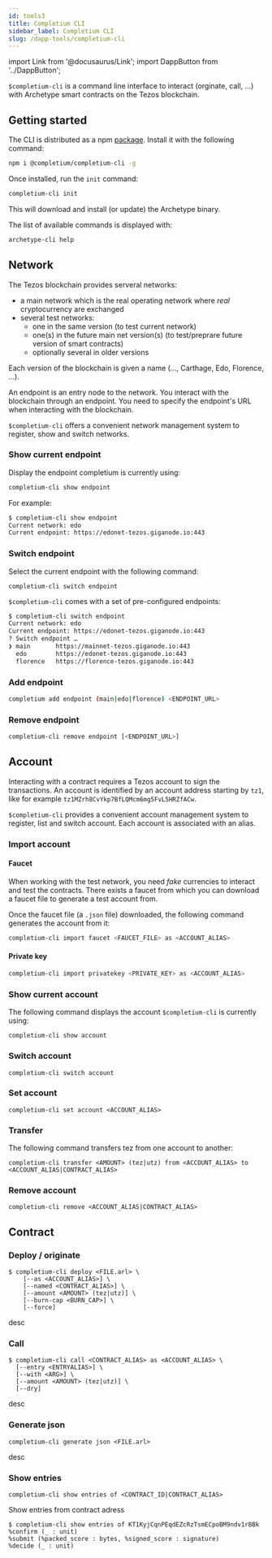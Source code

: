 ```yaml
---
id: tools3
title: Completium CLI
sidebar_label: Completium CLI
slug: /dapp-tools/completium-cli
---
```


import Link from '@docusaurus/Link';
import DappButton from '../DappButton';

`$completium-cli` is a command line interface to interact (orginate, call, ...) with <Link to='/docs/dapp-tools/archetype'>Archetype</Link> smart contracts on the <Link to='/docs/dapp-tools/tezos'>Tezos</Link> blockchain.

## Getting started

The CLI is distributed as a npm [package](https://www.npmjs.com/package/@completium/completium-cli). Install it with the following command:

```bash
npm i @completium/completium-cli -g
```

Once installed, run the `init` command:

```bash
completium-cli init
```

This will download and install (or update) the Archetype binary.

The list of available commands is displayed with:

```bash
archetype-cli help
```

## Network

The Tezos blockchain provides serveral networks:
* a main network which is the real operating network where *real* cryptocurrency are exchanged
* several test networks:
  * one in the same version (to test current network)
  * one(s) in the future main net version(s) (to test/preprare future version of smart contracts)
  * optionally several in older versions

Each version of the blockchain is given a name (..., Carthage, Edo, Florence, ...).

An endpoint is an entry node to the network. You interact with the blockchain through an endpoint. You need to specify the endpoint's URL when interacting with the blockchain.

`$completium-cli` offers a convenient network management system to register, show and switch networks.

### Show current endpoint

Display the endpoint completium is currently using:

```bash
completium-cli show endpoint
```

For example:

```bash
$ completium-cli show endpoint
Current network: edo
Current endpoint: https://edonet-tezos.giganode.io:443
```
### Switch endpoint

Select the current endpoint with the following command:

```
completium-cli switch endpoint
```

`$completium-cli` comes with a set of pre-configured endpoints:

```bash
$ completium-cli switch endpoint
Current network: edo
Current endpoint: https://edonet-tezos.giganode.io:443
? Switch endpoint …
❯ main       https://mainnet-tezos.giganode.io:443
  edo        https://edonet-tezos.giganode.io:443
  florence   https://florence-tezos.giganode.io:443

```

### Add endpoint

```bash
completium add endpoint (main|edo|florence) <ENDPOINT_URL>
```

### Remove endpoint

```bash
completium-cli remove endpoint [<ENDPOINT_URL>]
```

## Account

Interacting with a contract requires a Tezos account to sign the transactions. An account is identified by an account address starting by `tz1`, like for example `tz1MZrh8CvYkp7BfLQMcm6mg5FvL5HRZfACw`.

`$completium-cli` provides a convenient account management system to register, list and switch account. Each account is associated with an alias.

### Import account

#### Faucet

When working with the test network, you need *fake* currencies to interact and test the contracts. There exists a faucet from which you can <Link to='/docs/dapp-tools/accounts#create-test-account'>download</Link> a faucet file to generate a test account from.

<DappButton url="https://faucet.tzalpha.net/" txt="open faucet"/>

Once the faucet file (a `.json` file) downloaded, the following command generates the account from it:

```bash
completium-cli import faucet <FAUCET_FILE> as <ACCOUNT_ALIAS>
```

#### Private key

```bash
completium-cli import privatekey <PRIVATE_KEY> as <ACCOUNT_ALIAS>
```

### Show current account

The following command displays the account `$completium-cli` is currently using:

```
completium-cli show account
```

### Switch account

```
completium-cli switch account
```

### Set account

```
completium-cli set account <ACCOUNT_ALIAS>
```

### Transfer

The following command transfers tez from one account to another:

```
completium-cli transfer <AMOUNT> (tez|utz) from <ACCOUNT_ALIAS> to <ACCOUNT_ALIAS|CONTRACT_ALIAS>
```

### Remove account

```
completium-cli remove <ACCOUNT_ALIAS|CONTRACT_ALIAS>
```

## Contract

### Deploy / originate

```
$ completium-cli deploy <FILE.arl> \
    [--as <ACCOUNT_ALIAS>] \
    [--named <CONTRACT_ALIAS>] \
    [--amount <AMOUNT> (tez|utz)] \
    [--burn-cap <BURN_CAP>] \
    [--force]
```

desc


### Call

```
$ completium-cli call <CONTRACT_ALIAS> as <ACCOUNT_ALIAS> \
  [--entry <ENTRYALIAS>] \
  [--with <ARG>] \
  [--amount <AMOUNT> (tez|utz)] \
  [--dry]
```

desc


### Generate json

```
completium-cli generate json <FILE.arl>
```

desc

### Show entries

```
completium-cli show entries of <CONTRACT_ID|CONTRACT_ALIAS>
```

Show entries from contract adress


```
$ completium-cli show entries of KT1KyjCqnPEqdEZcRzTsmECpoBM9ndv1rBBk
%confirm (_ : unit)
%submit (%packed_score : bytes, %signed_score : signature)
%decide (_ : unit)
```
